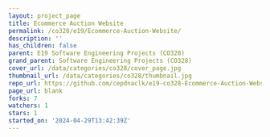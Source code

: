 ```yaml
---
layout: project_page
title: Ecommerce Auction Website
permalink: /co328/e19/Ecommerce-Auction-Website/
description: ''
has_children: false
parent: E19 Software Engineering Projects (CO328)
grand_parent: Software Engineering Projects (CO328)
cover_url: /data/categories/co328/cover_page.jpg
thumbnail_url: /data/categories/co328/thumbnail.jpg
repo_url: https://github.com/cepdnaclk/e19-co328-Ecommerce-Auction-Website
page_url: blank
forks: 7
watchers: 1
stars: 1
started_on: '2024-04-29T13:42:39Z'
---
```


